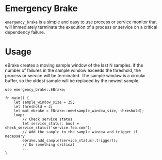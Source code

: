 Emergency Brake
===

`emergency_brake` is a simple and easy to use process or service monitor that will immediately
terminate the execution of a process or service on a critical dependency failure.

# Usage

eBrake creates a moving sample window of the last N samples. If the number of
failures in the sample window exceeds the threshold, the process or service
will be terminated. The sample window is a circular buffer, so the oldest
sample will be replaced by the newest sample.

```
use emergency_brake::EBrake;

fn main() {
    let sample_window_size = 25;
    let threshold = 3;
    let mut ebrake = EBrake::new(sample_window_size, threshold);
    loop:
        // Check service status
        let service_status: bool = check_service_status('service.foo.com');
        // Add the sample to the sample window and trigger if necessary
        ebrake.add_sample(service_status).trigger();
        // Do something critical
        ...
}
```
